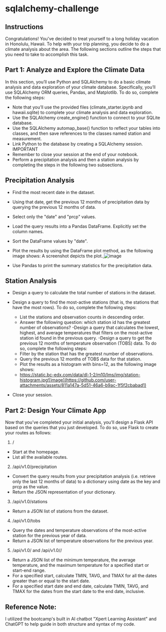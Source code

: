 # sqlalchemy-challenge

## Instructions
Congratulations! You've decided to treat yourself to a long holiday vacation in Honolulu, Hawaii. To help with your trip planning, you decide to do a climate analysis about the area. The following sections outline the steps that you need to take to accomplish this task.

## Part 1: Analyze and Explore the Climate Data

In this section, you’ll use Python and SQLAlchemy to do a basic climate analysis and data exploration of your climate database. Specifically, you’ll use SQLAlchemy ORM queries, Pandas, and Matplotlib. To do so, complete the following steps:
- Note that you’ll use the provided files (climate_starter.ipynb and hawaii.sqlite) to complete your climate analysis and data exploration.
- Use the SQLAlchemy create_engine() function to connect to your SQLite database.
- Use the SQLAlchemy automap_base() function to reflect your tables into classes, and then save references to the classes named station and measurement.
- Link Python to the database by creating a SQLAlchemy session.
IMPORTANT
- Remember to close your session at the end of your notebook.
- Perform a precipitation analysis and then a station analysis by completing the steps in the following two subsections.

## Precipitation Analysis

- Find the most recent date in the dataset.
- Using that date, get the previous 12 months of precipitation data by querying the previous 12 months of data.
- Select only the "date" and "prcp" values.
- Load the query results into a Pandas DataFrame. Explicitly set the column names.
- Sort the DataFrame values by "date".
- Plot the results by using the DataFrame plot method, as the following image shows:
A screenshot depicts the plot.[
](https://static.bc-edx.com/data/dl-1-2/m10/lms/img/precipitation.jpg)![image](https://github.com/user-attachments/assets/154211f1-9b73-44c7-be76-9ebaa7f72893)

- Use Pandas to print the summary statistics for the precipitation data.

## Station Analysis

- Design a query to calculate the total number of stations in the dataset.
- Design a query to find the most-active stations (that is, the stations that have the most rows). To do so, complete the following steps:
  - List the stations and observation counts in descending order.
  - Answer the following question: which station id has the greatest number of observations?
-Design a query that calculates the lowest, highest, and average temperatures that filters on the most-active station id found in the previous query.
-Design a query to get the previous 12 months of temperature observation (TOBS) data. To do so, complete the following steps:
  - Filter by the station that has the greatest number of observations.
  - Query the previous 12 months of TOBS data for that station.
  - Plot the results as a histogram with bins=12, as the following image shows:
  - https://static.bc-edx.com/data/dl-1-2/m10/lms/img/station-histogram.jpg![image](https://github.com/user-attachments/assets/811a147a-5d51-46a6-b9ac-1f5f2cbabad1)

- Close your session.

## Part 2: Design Your Climate App

Now that you’ve completed your initial analysis, you’ll design a Flask API based on the queries that you just developed. To do so, use Flask to create your routes as follows:

1. /
  - Start at the homepage.
  - List all the available routes.
2. /api/v1.0/precipitation
  - Convert the query results from your precipitation analysis (i.e. retrieve only the last 12 months of data) to a dictionary using date as the key and prcp as the value.
 - Return the JSON representation of your dictionary.
3. /api/v1.0/stations
  - Return a JSON list of stations from the dataset.
4. /api/v1.0/tobs
  - Query the dates and temperature observations of the most-active station for the previous year of data.
  - Return a JSON list of temperature observations for the previous year.
5. /api/v1.0/<start> and /api/v1.0/<start>/<end>
  - Return a JSON list of the minimum temperature, the average temperature, and the maximum temperature for a specified start or start-end range.
  - For a specified start, calculate TMIN, TAVG, and TMAX for all the dates greater than or equal to the start date.
  - For a specified start date and end date, calculate TMIN, TAVG, and TMAX for the dates from the start date to the end date, inclusive.

## Reference Note:
I utilized the bootcamp's built in AI chatbot "Xpert Learning Assistant" and ChatGPT to help guide in both structure and syntax of my code.
